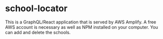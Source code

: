# school-locator

This is a GraphQL/React application that is served by AWS Amplify. A free AWS account is necessary as well as NPM installed on your computer. You can add and delete the schools.
